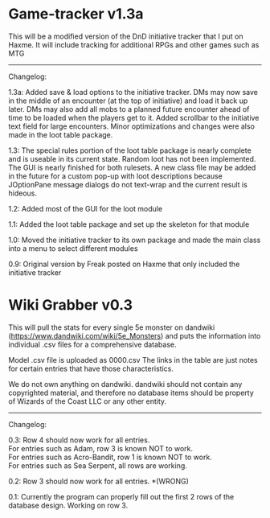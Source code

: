 # Game-tracker v1.3a
This will be a modified version of the DnD initiative tracker that I put on Haxme. It will include tracking for additional RPGs and other games such as MTG

----------------
Changelog:

1.3a: Added save & load options to the initiative tracker. DMs may now save in the middle of an encounter (at the top of initiative) and load it back up later. DMs may also add all mobs to a planned future encounter ahead of time to be loaded when the players get to it. Added scrollbar to the initiative text field for large encounters. Minor optimizations and changes were also made in the loot table package.

1.3: The special rules portion of the loot table package is nearly complete and is useable in its current state. Random loot has not been implemented. The GUI is nearly finished for both rulesets. A new class file may be added in the future for a custom pop-up with loot descriptions because JOptionPane message dialogs do not text-wrap and the current result is hideous. 

1.2: Added most of the GUI for the loot module

1.1: Added the loot table package and set up the skeleton for that module

1.0: Moved the initiative tracker to its own package and made the main class into a menu to select different modules

0.9: Original version by Freak posted on Haxme that only included the initiative tracker

# Wiki Grabber v0.3
This will pull the stats for every single 5e monster on dandwiki (https://www.dandwiki.com/wiki/5e_Monsters) and puts the information into individual .csv files for a comprehensive database.

Model .csv file is uploaded as 0000.csv The links in the table are just notes for certain entries that have those characteristics.

We do not own anything on dandwiki. dandwiki should not contain any copyrighted material, and therefore no database items should be property of Wizards of the Coast LLC or any other entity.

----------------
Changelog:

0.3: Row 4 should now work for all entries.  
For entries such as Adam, row 3 is known NOT to work.  
For entries such as Acro-Bandit, row 1 is known NOT to work.  
For entries such as Sea Serpent, all rows are working.  

0.2: Row 3 should now work for all entries. *(WRONG)

0.1: Currently the program can properly fill out the first 2 rows of the database design. Working on row 3.
